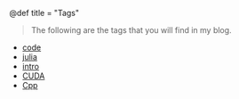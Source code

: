 @def title = "Tags"

> The following are the tags that you will find in my blog.

* [code](/tag/code/)
* [julia](/tag/julia/)
* [intro](/tag/intro/)
* [CUDA](/tag/CUDA/)
* [Cpp](/tag/Cpp/)



